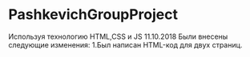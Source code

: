 # PashkevichGroupProject
Используя технологию HTML,CSS и JS
11.10.2018 Были внесены следующие изменения:
1.Был написан HTML-код для двух страниц.
